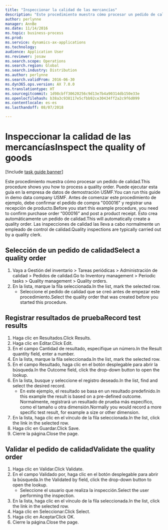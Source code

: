 ```yaml
---
title: "Inspeccionar la calidad de las mercancías"
description: "Este procedimiento muestra cómo procesar un pedido de calidad."
author: perlynne
manager: AnnBe
ms.date: 11/14/2016
ms.topic: business-process
ms.prod: 
ms.service: dynamics-ax-applications
ms.technology: 
audience: Application User
ms.reviewer: josaw
ms.search.scope: Operations
ms.search.region: Global
ms.search.industry: Distribution
ms.author: perlynne
ms.search.validFrom: 2016-06-30
ms.dyn365.ops.version: AX 7.0.0
ms.translationtype: HT
ms.sourcegitcommit: 1d98cbff30620256c9d13e7b4a90314db150e33e
ms.openlocfilehash: b38a3c938117e5cfbb92ce30434ff2a2c9f6d099
ms.contentlocale: es-es
ms.lasthandoff: 08/07/2018

---
```

# <a name="inspect-the-quality-of-goods"></a><span data-ttu-id="65583-103">Inspeccionar la calidad de las mercancías</span><span class="sxs-lookup"><span data-stu-id="65583-103">Inspect the quality of goods</span></span>

[!include [task guide banner](../../includes/task-guide-banner.md)]

<span data-ttu-id="65583-104">Este procedimiento muestra cómo procesar un pedido de calidad.</span><span class="sxs-lookup"><span data-stu-id="65583-104">This procedure shows you how to process a quality order.</span></span> <span data-ttu-id="65583-105">Puede ejecutar esta guía en la empresa de datos de demostración USMF.</span><span class="sxs-lookup"><span data-stu-id="65583-105">You can run this guide in demo data company USMF.</span></span> <span data-ttu-id="65583-106">Antes de comenzar este procedimiento de ejemplo, debe confirmar el pedido de compra "000016" y registrar una recepción de producto.</span><span class="sxs-lookup"><span data-stu-id="65583-106">Before you start this example procedure, you need to confirm purchase order “000016” and post a product receipt.</span></span> <span data-ttu-id="65583-107">Esto crea automáticamente un pedido de calidad.</span><span class="sxs-lookup"><span data-stu-id="65583-107">This will automatically create a quality order.</span></span> <span data-ttu-id="65583-108">Las inspecciones de calidad las lleva a cabo normalmente un empleado de control de calidad.</span><span class="sxs-lookup"><span data-stu-id="65583-108">Quality inspections are typically carried out by a quality clerk.</span></span>


## <a name="select-a-quality-order"></a><span data-ttu-id="65583-109">Selección de un pedido de calidad</span><span class="sxs-lookup"><span data-stu-id="65583-109">Select a quality order</span></span>
1. <span data-ttu-id="65583-110">Vaya a Gestión del inventario > Tareas periódicas > Administración de calidad > Pedidos de calidad.</span><span class="sxs-lookup"><span data-stu-id="65583-110">Go to Inventory management > Periodic tasks > Quality management > Quality orders.</span></span>
2. <span data-ttu-id="65583-111">En la lista, marque la fila seleccionada.</span><span class="sxs-lookup"><span data-stu-id="65583-111">In the list, mark the selected row.</span></span>
    * <span data-ttu-id="65583-112">Seleccione el pedido de calidad que se creó antes de empezar este procedimiento.</span><span class="sxs-lookup"><span data-stu-id="65583-112">Select the quality order that was created before you started this procedure.</span></span>  

## <a name="record-test-results"></a><span data-ttu-id="65583-113">Registrar resultados de prueba</span><span class="sxs-lookup"><span data-stu-id="65583-113">Record test results</span></span>
1. <span data-ttu-id="65583-114">Haga clic en Resultados.</span><span class="sxs-lookup"><span data-stu-id="65583-114">Click Results.</span></span>
2. <span data-ttu-id="65583-115">Haga clic en Editar.</span><span class="sxs-lookup"><span data-stu-id="65583-115">Click Edit.</span></span>
3. <span data-ttu-id="65583-116">En el campo Cantidad de resultado, especifique un número.</span><span class="sxs-lookup"><span data-stu-id="65583-116">In the Result quantity field, enter a number.</span></span>
4. <span data-ttu-id="65583-117">En la lista, marque la fila seleccionada.</span><span class="sxs-lookup"><span data-stu-id="65583-117">In the list, mark the selected row.</span></span>
5. <span data-ttu-id="65583-118">En el campo Resultado, haga clic en el botón desplegable para abrir la búsqueda.</span><span class="sxs-lookup"><span data-stu-id="65583-118">In the Outcome field, click the drop-down button to open the lookup.</span></span>
6. <span data-ttu-id="65583-119">En la lista, busque y seleccione el registro deseado.</span><span class="sxs-lookup"><span data-stu-id="65583-119">In the list, find and select the desired record.</span></span>
    * <span data-ttu-id="65583-120">En este ejemplo, el resultado se basa en un resultado predefinido.</span><span class="sxs-lookup"><span data-stu-id="65583-120">In this example the result is based on a pre-defined outcome.</span></span> <span data-ttu-id="65583-121">Normalmente, registrará un resultado de prueba más específico, como el tamaño u otra dimensión.</span><span class="sxs-lookup"><span data-stu-id="65583-121">Normally you would record a more specific test result, for example a size or other dimension.</span></span>  
7. <span data-ttu-id="65583-122">En la lista, haga clic en el vínculo de la fila seleccionada.</span><span class="sxs-lookup"><span data-stu-id="65583-122">In the list, click the link in the selected row.</span></span>
8. <span data-ttu-id="65583-123">Haga clic en Guardar.</span><span class="sxs-lookup"><span data-stu-id="65583-123">Click Save.</span></span>
9. <span data-ttu-id="65583-124">Cierre la página.</span><span class="sxs-lookup"><span data-stu-id="65583-124">Close the page.</span></span>

## <a name="validate-the-quality-order"></a><span data-ttu-id="65583-125">Validar el pedido de calidad</span><span class="sxs-lookup"><span data-stu-id="65583-125">Validate the quality order</span></span>
1. <span data-ttu-id="65583-126">Haga clic en Validar.</span><span class="sxs-lookup"><span data-stu-id="65583-126">Click Validate.</span></span>
2. <span data-ttu-id="65583-127">En el campo Validado por, haga clic en el botón desplegable para abrir la búsqueda.</span><span class="sxs-lookup"><span data-stu-id="65583-127">In the Validated by field, click the drop-down button to open the lookup.</span></span>
    * <span data-ttu-id="65583-128">Seleccione el usuario que realiza la inspección.</span><span class="sxs-lookup"><span data-stu-id="65583-128">Select the user performing the inspection.</span></span>  
3. <span data-ttu-id="65583-129">En la lista, haga clic en el vínculo de la fila seleccionada.</span><span class="sxs-lookup"><span data-stu-id="65583-129">In the list, click the link in the selected row.</span></span>
4. <span data-ttu-id="65583-130">Haga clic en Seleccionar.</span><span class="sxs-lookup"><span data-stu-id="65583-130">Click Select.</span></span>
5. <span data-ttu-id="65583-131">Haga clic en Aceptar</span><span class="sxs-lookup"><span data-stu-id="65583-131">Click OK.</span></span>
6. <span data-ttu-id="65583-132">Cierre la página.</span><span class="sxs-lookup"><span data-stu-id="65583-132">Close the page.</span></span>


